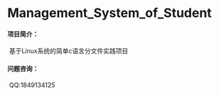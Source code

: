 # Management_System_of_Student
#### **项目简介：**

​	基于Linux系统的简单c语言分文件实践项目

#### **问题咨询：**

​	QQ:1849134125
